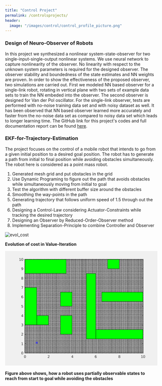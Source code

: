 ```yaml
---
title: "Control Project"
permalink: /controlsprojects/
header:
  image: "/images/control/control_profile_picture.png"
---
```


### Design of Neuro-Observer of Robots
In this project we synthesized a nonlinear system-state-observer for two single-input-single-output
nonlinear systems. We use neural network to capture nonlinearity of the observer. No linearity
with respect to the unknown system parameters is required for the designed observer. The observer
stability and boundedness of the state estimates and NN weights are proven. In order to show the
effectiveness of the proposed observer, two simulations are carried out. First we modeled NN based
observer for a single-link robot, rotating in vertical plane with two sets of example data sets to train the NN embeded into the observer. The second observer is designed for Van der Pol oscillator. For the single-link observer, tests are performed with no-noise training data set and with noisy dataset as well. It has been observed that NN based observer learned more accurately and faster from the no-noise data set as compared to noisy data set which leads to longer learning time. The GitHub link for this project's codes and full documentation report can be found [here](https://github.com/mattsinbot/Neuro-Observer-for-Dynamical-Systems).

### EKF-for-Trajectory-Estimation
The project focuses on the control of a mobile robot that intends to go from a given initial position to a desired goal position. The robot has to generate a path from initial to final position while avoiding obstacles simultaneously. The robot here is considered as a point mass robot.

1. Generated mesh grid and put obstacles in the grid
2. Use Dynamic Programing to figure out the path that avoids obstacles while simultaneously moving from initial to goal
3. Test the algorithm with different buffer size around the obstacles
4. Smoothing the way-points in the path
5. Generating trajectory that follows uniform speed of 1.5 through out the path
6. Designing a Control-Law considering Actuator-Constraints while tracking the desired trajectory
7. Designing an Observer by Reduced-Order-Observer method
8. Implementing Separation-Principle to combine Controller and Observer

![evol_cost](/images/control/Value_growth9.gif)

**Evolution of cost in Value-Iteration**

![exp_op](/images/control//Obs_Avoidance196.gif)

**Figure above shows, how a robot uses partially observable states to reach from start to goal while avoiding the obstacles**
